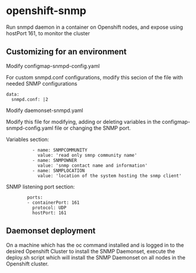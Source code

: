 # openshift-snmp
Run snmpd daemon in a container on Openshift nodes, and expose using hostPort 161, to monitor the cluster

## Customizing for an environment

Modify configmap-snmpd-config.yaml

For custom snmpd.conf configurations, modify this secion of the file with needed SNMP configurations

```
data:
  snmpd.conf: |2
```

Modify daemonset-snmpd.yaml

Modify this file for modifying, adding or deleting variables in the configmap-snmpd-config.yaml file or changing the SNMP port.

Variables section:
```
          - name: SNMPCOMMUNITY
            value: 'read only smnp community name'
          - name: SNMPOWNER
            value: 'snmp contact name and information'
          - name: SNMPLOCATION
            value: 'location of the system hosting the snmp client'
```
SNMP listening port section:
```
        ports:
        - containerPort: 161
          protocol: UDP
          hostPort: 161
```

## Daemonset deployment

On a machine which has the oc command installed and is logged in to the desired Openshift Cluster to install the SNMP Daemonset, execute the deploy.sh script which will install the SNMP Daemonset on all nodes in the Openshift cluster.
